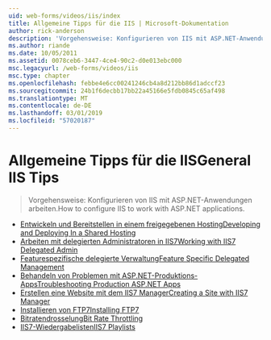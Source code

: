 ```yaml
---
uid: web-forms/videos/iis/index
title: Allgemeine Tipps für die IIS | Microsoft-Dokumentation
author: rick-anderson
description: 'Vorgehensweise: Konfigurieren von IIS mit ASP.NET-Anwendungen arbeiten.'
ms.author: riande
ms.date: 10/05/2011
ms.assetid: 0078ceb6-3447-4ce4-90c2-d0e013ebc000
msc.legacyurl: /web-forms/videos/iis
msc.type: chapter
ms.openlocfilehash: febbe4e6cc00241246cb4a8d212bb86d1adccf23
ms.sourcegitcommit: 24b1f6decbb17bb22a45166e5fdb0845c65af498
ms.translationtype: MT
ms.contentlocale: de-DE
ms.lasthandoff: 03/01/2019
ms.locfileid: "57020187"
---
```

<a name="general-iis-tips"></a><span data-ttu-id="a330f-103">Allgemeine Tipps für die IIS</span><span class="sxs-lookup"><span data-stu-id="a330f-103">General IIS Tips</span></span>
====================
> <span data-ttu-id="a330f-104">Vorgehensweise: Konfigurieren von IIS mit ASP.NET-Anwendungen arbeiten.</span><span class="sxs-lookup"><span data-stu-id="a330f-104">How to configure IIS to work with ASP.NET applications.</span></span>


- [<span data-ttu-id="a330f-105">Entwickeln und Bereitstellen in einem freigegebenen Hosting</span><span class="sxs-lookup"><span data-stu-id="a330f-105">Developing and Deploying In a Shared Hosting</span></span>](developing-and-deploying-in-a-shared-hosting.md)
- [<span data-ttu-id="a330f-106">Arbeiten mit delegierten Administratoren in IIS7</span><span class="sxs-lookup"><span data-stu-id="a330f-106">Working with IIS7 Delegated Admin</span></span>](working-with-iis7-deligated-admin.md)
- [<span data-ttu-id="a330f-107">Featurespezifische delegierte Verwaltung</span><span class="sxs-lookup"><span data-stu-id="a330f-107">Feature Specific Delegated Management</span></span>](feature-specific-delegated-management.md)
- [<span data-ttu-id="a330f-108">Behandeln von Problemen mit ASP.NET-Produktions-Apps</span><span class="sxs-lookup"><span data-stu-id="a330f-108">Troubleshooting Production ASP.NET Apps</span></span>](troubleshooting-production-aspnet-apps.md)
- [<span data-ttu-id="a330f-109">Erstellen eine Website mit dem IIS7 Manager</span><span class="sxs-lookup"><span data-stu-id="a330f-109">Creating a Site with IIS7 Manager</span></span>](creating-a-site-with-iis7-manager.md)
- [<span data-ttu-id="a330f-110">Installieren von FTP7</span><span class="sxs-lookup"><span data-stu-id="a330f-110">Installing FTP7</span></span>](installing-ftp7.md)
- [<span data-ttu-id="a330f-111">Bitratendrosselung</span><span class="sxs-lookup"><span data-stu-id="a330f-111">Bit Rate Throttling</span></span>](bit-rate-throttling.md)
- [<span data-ttu-id="a330f-112">IIS7-Wiedergabelisten</span><span class="sxs-lookup"><span data-stu-id="a330f-112">IIS7 Playlists</span></span>](iis7-playlists.md)
